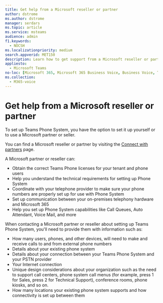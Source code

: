 ```yaml
---
title: Get help from a Microsoft reseller or partner
author: dstrome
ms.author: dstrome
manager: serdars
ms.topic: article
ms.service: msteams
audience: admin
f1.keywords: 
  - NOCSH
ms.localizationpriority: medium
search.appverid: MET150
description: Learn how to get support from a Microsoft reseller or partner to help you set up Microsoft Teams Phone System without a Calling Plan.
appliesto: 
  - Microsoft Teams
no-loc: [Microsoft 365, Microsoft 365 Business Voice, Business Voice, Teams, Microsoft Teams, Office 365]
ms.collection: 
  - M365-voice
---
```


# Get help from a Microsoft reseller or partner

To set up Teams Phone System, you have the option to set it up yourself or to use a Microsoft partner or seller.

You can find a Microsoft reseller or partner by visiting the [Connect with partners](https://appsource.microsoft.com/marketplace/partner-dir) page.

A Microsoft partner or reseller can:

- Obtain the correct Teams Phone licenses for your tenant and phone users
- Help you understand the technical requirements for setting up Phone System
- Coordinate with your telephone provider to make sure your phone numbers are properly set up for use with Phone System
- Set up communication between your on-premises telephony hardware and Microsoft 365
- Help you set up Phone System capabilities like Call Queues, Auto Attendant, Voice Mail, and more

When contacting a Microsoft partner or reseller about setting up Teams Phone System, you'll need to provide them with information such as:

- How many users, phones, and other devices, will need to make and receive calls to and from external phone numbers
- Details about your existing phone system
- Details about your connection between your Teams Phone System and your PSTN provider
- Your Internet connection
- Unique design considerations about your organization such as the need to support call centers, phone system call menus (for example, press 1 for Sales, press 2 for Technical Support), conference rooms, phone kiosks, and so on.
- How many locations your existing phone system supports and how connectivity is set up between them
